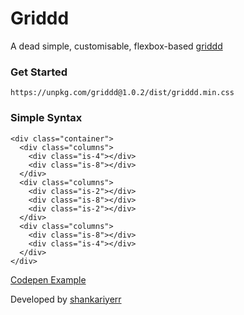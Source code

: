 # Griddd
A dead simple, customisable, flexbox-based [griddd](http://griddd.surge.sh/)

### Get Started
`https://unpkg.com/griddd@1.0.2/dist/griddd.min.css`

### Simple Syntax
```
<div class="container">
  <div class="columns">
    <div class="is-4"></div>
    <div class="is-8"></div>
  </div>
  <div class="columns">
    <div class="is-2"></div>
    <div class="is-8"></div>
    <div class="is-2"></div>
  </div>
  <div class="columns">
    <div class="is-8"></div>
    <div class="is-4"></div>
  </div>
</div>

```

[Codepen Example][c217b723]

Developed by [shankariyerr](https://github.com/shankariyerr)

  [c217b723]: https://codepen.io/guylyons/pen/WjWZRv "Codepen Example"
